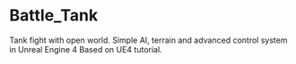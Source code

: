 # Battle_Tank
Tank fight with open world. Simple AI, terrain and advanced control system in Unreal Engine 4
Based on UE4 tutorial.
